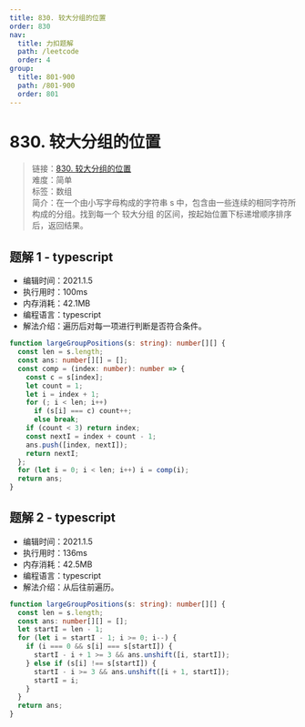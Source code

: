 ```yaml
---
title: 830. 较大分组的位置
order: 830
nav:
  title: 力扣题解
  path: /leetcode
  order: 4
group:
  title: 801-900
  path: /801-900
  order: 801
---
```


# 830. 较大分组的位置

> 链接：[830. 较大分组的位置](https://leetcode-cn.com/problems/positions-of-large-groups/)  
> 难度：简单  
> 标签：数组  
> 简介：在一个由小写字母构成的字符串 s 中，包含由一些连续的相同字符所构成的分组。找到每一个 较大分组 的区间，按起始位置下标递增顺序排序后，返回结果。

## 题解 1 - typescript

- 编辑时间：2021.1.5
- 执行用时：100ms
- 内存消耗：42.1MB
- 编程语言：typescript
- 解法介绍：遍历后对每一项进行判断是否符合条件。

```typescript
function largeGroupPositions(s: string): number[][] {
  const len = s.length;
  const ans: number[][] = [];
  const comp = (index: number): number => {
    const c = s[index];
    let count = 1;
    let i = index + 1;
    for (; i < len; i++)
      if (s[i] === c) count++;
      else break;
    if (count < 3) return index;
    const nextI = index + count - 1;
    ans.push([index, nextI]);
    return nextI;
  };
  for (let i = 0; i < len; i++) i = comp(i);
  return ans;
}
```

## 题解 2 - typescript

- 编辑时间：2021.1.5
- 执行用时：136ms
- 内存消耗：42.5MB
- 编程语言：typescript
- 解法介绍：从后往前遍历。

```typescript
function largeGroupPositions(s: string): number[][] {
  const len = s.length;
  const ans: number[][] = [];
  let startI = len - 1;
  for (let i = startI - 1; i >= 0; i--) {
    if (i === 0 && s[i] === s[startI]) {
      startI - i + 1 >= 3 && ans.unshift([i, startI]);
    } else if (s[i] !== s[startI]) {
      startI - i >= 3 && ans.unshift([i + 1, startI]);
      startI = i;
    }
  }
  return ans;
}
```

